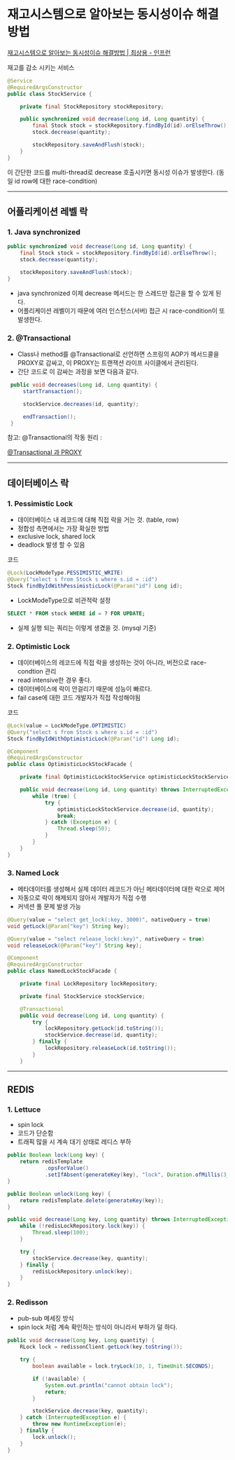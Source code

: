 # 재고시스템으로 알아보는 동시성이슈 해결방법

[재고시스템으로 알아보는 동시성이슈 해결방법 | 최상용 - 인프런](https://www.inflearn.com/course/동시성이슈-재고시스템/dashboard)

재고를 감소 시키는 서비스

```java
@Service
@RequiredArgsConstructor
public class StockService {

    private final StockRepository stockRepository;

    public synchronized void decrease(Long id, Long quantity) {
        final Stock stock = stockRepository.findById(id).orElseThrow();
        stock.decrease(quantity);

        stockRepository.saveAndFlush(stock);
    }
}
```

이 간단한 코드를 multi-thread로 decrease 호출시키면 동시성 이슈가 발생한다.
(동일 id row에 대한 race-condition)

---

## 어플리케이션 레벨 락

### **1. Java synchronized**

```java
public synchronized void decrease(Long id, Long quantity) {
    final Stock stock = stockRepository.findById(id).orElseThrow();
    stock.decrease(quantity);

    stockRepository.saveAndFlush(stock);
}
```

- java synchronized 이제 decrease 메서드는 한 스레드만 접근을 할 수 있게 된다.
- 어플리케이션 레벨이기 때문에 여러 인스턴스(서버) 접근 시 race-condition이 또 발생한다.

### **2. @Transactional**

- Class나 method를 @Transactional로 선언하면 스프링의 AOP가 메서드콜을 PROXY로 감싸고, 이 PROXY는 트랜잭션 라이프 사이클에서 관리된다.
- 간단 코드로 이 감싸는 과정을 보면 다음과 같다.

```java
 public void decreases(Long id, Long quantity) {
     startTransaction();

     stockService.decreases(id, quantity);

     endTransaction();
 }
```

참고: @Transactional의 작동 원리 : 

[@Transactional 과 PROXY](https://velog.io/@chullll/Transactional-과-PROXY)

---

## **데이터베이스 락**

### **1. Pessimistic Lock**

- 데이터베이스 내 레코드에 대해 직접 락을 거는 것. (table, row)
- 정합성 측면에서는 가장 확실한 방법
- exclusive lock, shared lock
- deadlock 발생 할 수 있음

코드

```java
@Lock(LockModeType.PESSIMISTIC_WRITE)
@Query("select s from Stock s where s.id = :id")
Stock findByIdWithPessimisticLock(@Param("id") Long id);
```

- LockModeType으로 비관적락 설정

```sql
SELECT * FROM stock WHERE id = ? FOR UPDATE;
```

- 실제 실행 되는 쿼리는 이렇게 생겼을 것. (mysql 기준)

### **2. Optimistic Lock**

- 데이터베이스의 레코드에 직접 락을 생성하는 것이 아니라, 버전으로 race-condtion 관리
- read intensive한 경우 좋다.
- 데이터베이스에 락이 안걸리기 때문에 성능이 빠르다.
- fail case에 대한 코드 개발자가 직접 작성해야됨

코드

```java
@Lock(value = LockModeType.OPTIMISTIC)
@Query("select s from Stock s where s.id = :id")
Stock findByIdWithOptimisticLock(@Param("id") Long id);
```

```java
@Component
@RequiredArgsConstructor
public class OptimisticLockStockFacade {

    private final OptimisticLockStockService optimisticLockStockService;

    public void decrease(Long id, Long quantity) throws InterruptedException {
        while (true) {
            try {
                optimisticLockStockService.decrease(id, quantity);
                break;
            } catch (Exception e) {
                Thread.sleep(50);
            }
        }
    }
}
```

### **3. Named Lock**

- 메타데이터를 생성해서 실제 데이터 레코드가 아닌 메타데이터에 대한 락으로 제어
- 자동으로 락이 해제되지 않아서 개발자가 직접 수행
- 커넥션 풀 문제 발생 가능

```java
@Query(value = "select get_lock(:key, 3000)", nativeQuery = true)
void getLock(@Param("key") String key);

@Query(value = "select release_lock(:key)", nativeQuery = true)
void releaseLock(@Param("key") String key);
```

```java
@Component
@RequiredArgsConstructor
public class NamedLockStockFacade {

    private final LockRepository lockRepository;

    private final StockService stockService;

    @Transactional
    public void decrease(Long id, Long quantity) {
        try {
            lockRepository.getLock(id.toString());
            stockService.decrease(id, quantity);
        } finally {
            lockRepository.releaseLock(id.toString());
        }
    }
```

---

## **REDIS**

### **1. Lettuce**

- spin lock
- 코드가 단순함
- 트래픽 많을 시 계속 대기 상태로 레디스 부하

```java
public Boolean lock(Long key) {
    return redisTemplate
            .opsForValue()
            .setIfAbsent(generateKey(key), "lock", Duration.ofMillis(3_000));
}

public Boolean unlock(Long key) {
    return redisTemplate.delete(generateKey(key));
}
```

```java
public void decrease(Long key, Long quantity) throws InterruptedException {
    while (!redisLockRepository.lock(key)) {
        Thread.sleep(100);
    }

    try {
        stockService.decrease(key, quantity);
    } finally {
        redisLockRepository.unlock(key);
    }
}
```

### 2. Redisson

- pub-sub 메세징 방식
- spin lock 처럼 계속 확인하는 방식이 아니라서 부하가 덜 하다.

```java
public void decrease(Long key, Long quantity) {
    RLock lock = redissonClient.getLock(key.toString());

    try {
        boolean available = lock.tryLock(10, 1, TimeUnit.SECONDS);

        if (!available) {
            System.out.println("cannot obtain lock");
            return;
        }

        stockService.decrease(key, quantity);
    } catch (InterruptedException e) {
        throw new RuntimeException(e);
    } finally {
        lock.unlock();
    }
}
```